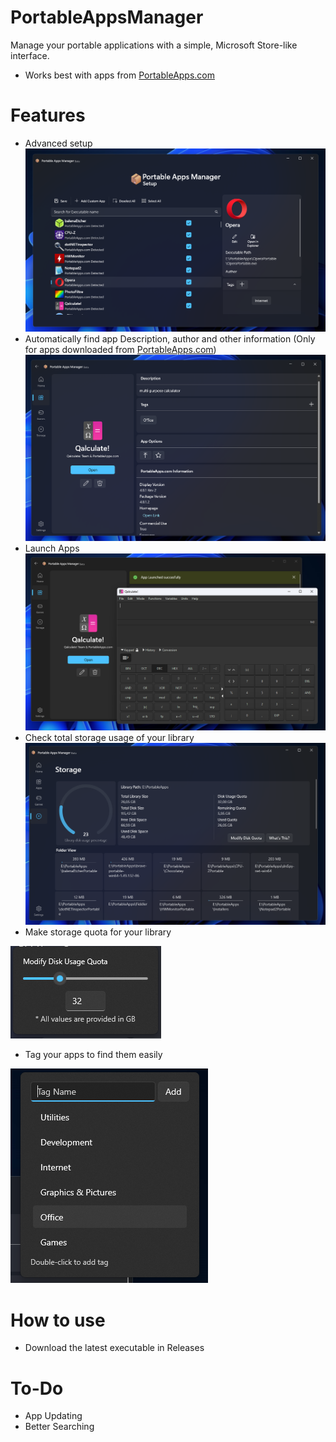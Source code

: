 # PortableAppsManager
Manage your portable applications with a simple, Microsoft Store-like interface.
- Works best with apps from [PortableApps.com](https://portableapps.com/apps)

# Features
- Advanced setup
![AdvancedSetupImage](https://github.com/Jurij15/PortableAppsManager/blob/master/docs/img/AdvancedSetup.png)
- Automatically find app Description, author and other information (Only for apps downloaded from [PortableApps.com](https://portableapps.com/apps))
![AutoAppsImage](https://github.com/Jurij15/PortableAppsManager/blob/master/docs/img/AppInformation.png)
- Launch Apps
![LaunchAppsImage](https://github.com/Jurij15/PortableAppsManager/blob/master/docs/img/LaunchApps.png)
- Check total storage usage of your library
![LibraryUsageImage](https://github.com/Jurij15/PortableAppsManager/blob/master/docs/img/LibraryUsage.png)
- Make storage quota for your library

![StorageQuotaImage](https://github.com/Jurij15/PortableAppsManager/blob/master/docs/img/UsageQuota.png)
- Tag your apps to find them easily

![TagsImage](https://github.com/Jurij15/PortableAppsManager/blob/master/docs/img/TagApps.png)

# How to use
- Download the latest executable in Releases

# To-Do
- App Updating
- Better Searching
